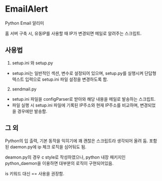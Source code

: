 # EmailAlert
Python Email 알리미

홈 서버 구축 시, 유동IP를 사용할 때 IP가 변경되면 메일로 알려주는 스크립트.

## 사용법

1. setup.ini 와 setup.py
 - setup.ini는 일반적인 섹션, 변수로 설정되어 있으며, setup.py를 실행시켜 단답형 텍스트 입력으로 setup.ini 파일 설정을 변경하도록 함.
 
2. sendmail.py
 - setup.ini 파일을 configParser로 받아와 해당 내용을 메일로 발송하는 스크립트.
 - 파일 실행 시 setup.ini 파일에 기록된 IP주소와 현재 IP주소를 비교하며, 변경되었을 경우에만 발송함.
 
## 그 외

Python의 입 출력, 기본 동작을 익히기에 꽤 괜찮은 스크립트라 생각되어 올려 둠.
포함된 daemon.py에 ip 체크 로직을 심어둬도 됨.

deamon.py의 경우 c style로 작성하였으나, python 내장 패키지인 python_daemon을 이용하면 대부분의 로직이 구현되어있음.

is 키워드 대신 == 사용을 권장함.
